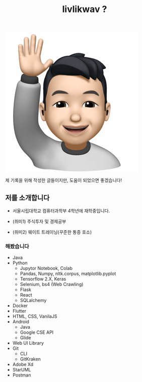 ﻿---
title: "livlikwav ?"
permalink: /about/
layout: single
author_profile: false
---

![hello_mimoticon_img](/assets/images/bio_hello.png)

제 기록을 위해 작성한 글들이지만,
도움이 되었으면 좋겠습니다!

## 저를 소개합니다

- 서울시립대학교 컴퓨터과학부 4학년에 재학중입니다.

- (취미1) 주식투자 및 경제공부
- (취미2) 웨이트 트레이닝(꾸준한 통증 호소)

### 해봤습니다

- Java
- Python
  - Jupytor Notebook, Colab
  - Pandas, Numpy, nltk.corpus, matplotlib.pyplot
  - Tensorflow 2.X, Keras
  - Selenium, bs4 (Web Crawling)
  - Flask
  - React
  - SQLalchemy
- Docker
- Flutter
- HTML, CSS, VanilaJS
- Android
  - Java
  - Google CSE API
  - Glide
- Web UI Library
- Git
  - CLI
  - GitKraken
- Adobe Xd
- StarUML
- Postman
